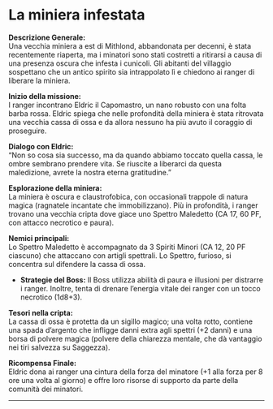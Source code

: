# La miniera infestata

**Descrizione Generale:**  
Una vecchia miniera a est di Mithlond, abbandonata per decenni, è stata recentemente riaperta, ma i minatori sono stati costretti a ritirarsi a causa di una presenza oscura che infesta i cunicoli. Gli abitanti del villaggio sospettano che un antico spirito sia intrappolato lì e chiedono ai ranger di liberare la miniera.

**Inizio della missione:**  
I ranger incontrano Eldric il Capomastro, un nano robusto con una folta barba rossa. Eldric spiega che nelle profondità della miniera è stata ritrovata una vecchia cassa di ossa e da allora nessuno ha più avuto il coraggio di proseguire.

**Dialogo con Eldric:**  
“Non so cosa sia successo, ma da quando abbiamo toccato quella cassa, le ombre sembrano prendere vita. Se riuscite a liberarci da questa maledizione, avrete la nostra eterna gratitudine.”

**Esplorazione della miniera:**  
La miniera è oscura e claustrofobica, con occasionali trappole di natura magica (ragnatele incantate che immobilizzano). Più in profondità, i ranger trovano una vecchia cripta dove giace uno Spettro Maledetto (CA 17, 60 PF, con attacco necrotico e paura).

**Nemici principali:**  
Lo Spettro Maledetto è accompagnato da 3 Spiriti Minori (CA 12, 20 PF ciascuno) che attaccano con artigli spettrali. Lo Spettro, furioso, si concentra sul difendere la cassa di ossa.

- **Strategie del Boss:** Il Boss utilizza abilità di paura e illusioni per distrarre i ranger. Inoltre, tenta di drenare l’energia vitale dei ranger con un tocco necrotico (1d8+3).

**Tesori nella cripta:**  
La cassa di ossa è protetta da un sigillo magico; una volta rotto, contiene una spada d’argento che infligge danni extra agli spettri (+2 danni) e una borsa di polvere magica (polvere della chiarezza mentale, che dà vantaggio nei tiri salvezza su Saggezza).

**Ricompensa Finale:**  
Eldric dona ai ranger una cintura della forza del minatore (+1 alla forza per 8 ore una volta al giorno) e offre loro risorse di supporto da parte della comunità dei minatori.

---
